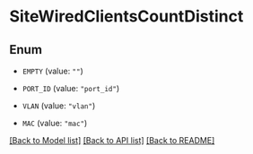 # SiteWiredClientsCountDistinct

## Enum


* `EMPTY` (value: `""`)

* `PORT_ID` (value: `"port_id"`)

* `VLAN` (value: `"vlan"`)

* `MAC` (value: `"mac"`)


[[Back to Model list]](../README.md#documentation-for-models) [[Back to API list]](../README.md#documentation-for-api-endpoints) [[Back to README]](../README.md)


